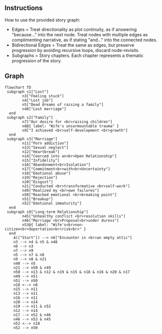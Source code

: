 ## Instructions
How to use the provided story graph:
- Edges = Treat directionality as plot continuity, as if answering "because..." into the next node. Treat nodes with multiple edges as complimenting narrative, as if stating "and..." into the connected nodes.
- Bidirectional Edges = Treat the same as edges, but preserve progression by avoiding recursive loops, discard node-revisits.
- Subgraphs = Story chapters. Each chapter represents a thematic progression of the story.

## Graph
```mermaid
flowchart TD
 subgraph s1["Lost"]
        n3["Feeling stuck"]
        n4["Lost job"]
        n5["Dead dreams of raising a family"]
        n48["Lost marriage"]
  end
 subgraph s2["Family"]
        n7["Our desire for <br>raising children"]
        n8@{ label: "Wife's unsurmountable trauma" }
        n9["I achieved <br>self-development <br>growth"]
  end
 subgraph s3["Marriage"]
        n11["Porn addiction"]
        n13["Sexual neglect"]
        n12["Heartbreak"]
        n14["Coerced into an<br>Open Relationship"]
        n15["Infidelity"]
        n16["Abandonment<br>Isolation"]
        n17["Commitment<br>with<br>Uncertainty"]
        n18["Emotional abuse"]
        n19["Rejection"]
        n20["Disgust"]
        n21["Conducted <br>transformative <br>self-work"]
        n49["Realized my <br>own failures"]
        n50["Reached emotional <br>breaking point"]
        n51["Breakup"]
        n52["Emotional immaturity"]
  end
 subgraph s9["Long-term Relationship"]
        n45["Unhealthy conflict <br>resolution skills"]
        n46["Marriage <br>Proposal<br>under duress"]
        n53@{ label: "Wife's<br>non-citizen<br>deportation<br>risk<br>" }
  end
    A(["Start"]) --> n6["Encounter in <br>an empty attic"]
    n3 --> n4 & n5 & n48
    n6 --> n3
    n7 --> n9
    n5 --> n7 & n8
    n9 --> n8 & n21
    n48 --> n5
    n21 --> n50 & n49
    n50 --> n13 & n12 & n19 & n15 & n18 & n16 & n20 & n17
    n49 --> n51
    n51 --> n50
    n18 <--> n8
    n15 --> n11
    n13 --> n11
    n16 --> n11
    n20 --> n14
    n19 --> n11 & n52
    n12 --> n14
    n17 --> n52 & n46
    n46 --> n53 & n45
    n52 <--> n18
    n52 --> n50
```    